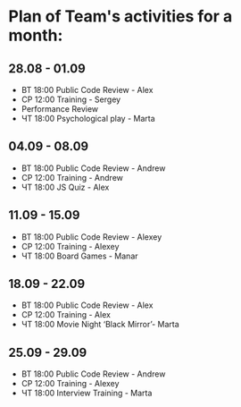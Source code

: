 # Plan of Team's activities for a month:
## 28.08 - 01.09
* ВТ 18:00 Public Code Review - Alex
* СР 12:00 Training - Sergey
* Performance Review
* ЧТ 18:00 Psychological play - Marta

## 04.09 - 08.09
* ВТ 18:00 Public Code Review - Andrew
* СР 12:00 Training - Andrew
* ЧТ 18:00 JS Quiz - Alex


## 11.09 - 15.09
* ВТ 18:00 Public Code Review - Alexey
* СР 12:00 Training - Alexey
* ЧТ 18:00 Board Games - Manar


## 18.09 - 22.09
* ВТ 18:00 Public Code Review - Alex
* СР 12:00 Training - Alex
* ЧТ 18:00 Movie Night ‘Black Mirror’- Marta
 

## 25.09 - 29.09
* ВТ 18:00 Public Code Review - Andrew
* СР 12:00 Training - Alexey
* ЧТ 18:00 Interview Training - Marta

